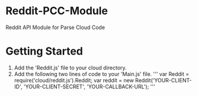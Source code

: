 Reddit-PCC-Module
=================

Reddit API Module for Parse Cloud Code

# Getting Started
1. Add the 'Reddit.js' file to your cloud directory. 
2. Add the following two lines of code to your 'Main.js' file.
'''
var Reddit = require('cloud/reddit.js').Reddit;
var reddit = new Reddit('YOUR-CLIENT-ID', 'YOUR-CLIENT-SECRET', 'YOUR-CALLBACK-URL');
'''
